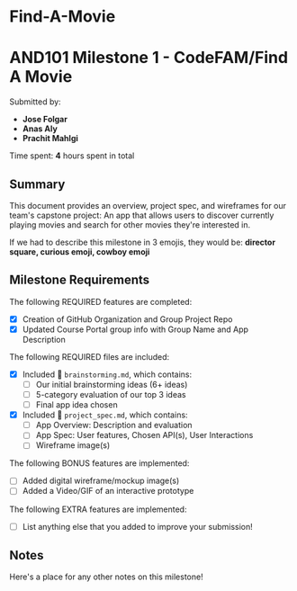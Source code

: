 # Find-A-Movie

# AND101 Milestone 1 - **CodeFAM/Find A Movie**

Submitted by:
- **Jose Folgar**
- **Anas Aly**
- **Prachit Mahlgi**

Time spent: **4** hours spent in total

## Summary

This document provides an overview, project spec, and wireframes for our team's capstone project: An app that allows users to discover currently playing movies and search for other movies they're interested in.

If we had to describe this milestone in 3 emojis, they would be: **director square, curious emoji, cowboy emoji**

## Milestone Requirements

The following REQUIRED features are completed:

- [x] Creation of GitHub Organization and Group Project Repo
- [x] Updated Course Portal group info with Group Name and App Description

The following REQUIRED files are included:

- [x] Included 📄 `brainstorming.md`, which contains:
    - [ ] Our initial brainstorming ideas (6+ ideas)
    - [ ] 5-category evaluation of our top 3 ideas
    - [ ] Final app idea chosen
- [x] Included 📄 `project_spec.md`, which contains:
    - [ ] App Overview: Description and evaluation
    - [ ] App Spec: User features, Chosen API(s), User Interactions
    - [ ] Wireframe image(s)

The following BONUS features are implemented:

- [ ] Added digital wireframe/mockup image(s)
- [ ] Added a Video/GIF of an interactive prototype

The following EXTRA features are implemented:

- [ ] List anything else that you added to improve your submission!

## Notes

Here's a place for any other notes on this milestone!